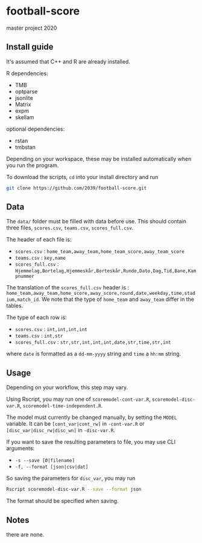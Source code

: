 # football-score

master project 2020

## Install guide

It's assumed that C++ and R are already installed.

R dependencies:

* TMB  
* optparse  
* jsonlite  
* Matrix  
* expm  
* skellam  

optional dependencies:

* rstan  
* tmbstan  

Depending on your workspace, these may be installed automatically when you run the program.

To download the scripts, `cd` into your install directory and run

```sh
git clone https://github.com/2039/football-score.git
```

## Data

The `data/` folder must be filled with data before use. This should contain three files, `scores.csv`, `teams.csv`, `scores_full.csv`.

The header of each file is:

* `scores.csv` : `home_team,away_team,home_team_score,away_team_score`  
* `teams.csv` : `key,name`  
* `scores_full.csv` : `Hjemmelag,Bortelag,Hjemmeskår,Borteskår,Runde,Dato,Dag,Tid,Bane,Kampnummer`  

The translation of the `scores_full.csv` header is : `home_team,away_team,home_score,away_score,round,date,weekday,time,stadium,match_id`. We note that the type of `home_team` and `away_team` differ in the tables.

The type of each row is:

* `scores.csv` : `int,int,int,int`  
* `teams.csv` : `int,str`  
* `scores_full.csv` : `str,str,int,int,int,date,str,time,str,int`  

where `date` is formatted as a `dd-mm-yyyy` string and `time` a `hh:mm` string.

## Usage

Depending on your workflow, this step may vary.


Using Rscript, you may run one of `scoremodel-cont-var.R`, `scoremodel-disc-var.R`, `scoremodel-time-independent.R`.

The model must currently be changed manually, by setting the `MODEL` variable. It can be `[cont_var|cont_rw]` in `-cont-var.R` or `[disc_var|disc_rw|disc_wn]` in `-disc-var.R`.

If you want to save the resulting parameters to file, you may use CLI arguments:

* `-s --save [Ø|filename]`  
* `-f, --format [json|csv|dat]`  

So saving the parameters for `disc_var`, you may run

```sh
Rscript scoremodel-disc-var.R --save --format json
```

The format should be specified when saving.

## Notes

there are none.
